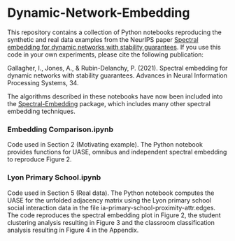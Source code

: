 # Dynamic-Network-Embedding

This repository contains a collection of Python notebooks reproducing the synthetic and real data examples from the NeurIPS paper <a href="https://proceedings.neurips.cc/paper/2021/hash/5446f217e9504bc593ad9dcf2ec88dda-Abstract.html">Spectral embedding for dynamic networks with stability guarantees</a>. If you use this code in your own experiments, please cite the following publication:

Gallagher, I., Jones, A., & Rubin-Delanchy, P. (2021). Spectral embedding for dynamic networks with stability guarantees. Advances in Neural Information Processing Systems, 34.

The algorithms described in these notebooks have now been included into the <a href="https://github.com/iggallagher/Spectral-Embedding">Spectral-Embedding</a> package, which includes many other spectral embedding techniques.

### Embedding Comparison.ipynb
Code used in Section 2 (Motivating example). The Python notebook provides functions for UASE, omnibus and independent spectral embedding to reproduce Figure 2.

### Lyon Primary School.ipynb
Code used in Section 5 (Real data). The Python notebook computes the UASE for the unfolded adjacency matrix using the Lyon primary school social interaction data in the file ia-primary-school-proximity-attr.edges. The code reproduces the spectral embedding plot in Figure 2, the student clustering analysis resulting in Figure 3 and the classroom classification analysis resulting in Figure 4 in the Appendix.
